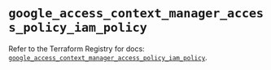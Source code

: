 # `google_access_context_manager_access_policy_iam_policy`

Refer to the Terraform Registry for docs: [`google_access_context_manager_access_policy_iam_policy`](https://registry.terraform.io/providers/hashicorp/google-beta/5.16.0/docs/resources/google_access_context_manager_access_policy_iam_policy).
